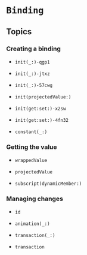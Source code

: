 # ``Binding``

## Topics

### Creating a binding

- ``init(_:)-qgp1``

- ``init(_:)-jtxz``

- ``init(_:)-57cwg``

- ``init(projectedValue:)``

- ``init(get:set:)-x2sw``

- ``init(get:set:)-4fn32``

- ``constant(_:)``


### Getting the value

- ``wrappedValue``

- ``projectedValue``

- ``subscript(dynamicMember:)``

### Managing changes

- ``id``

- ``animation(_:)``

- ``transaction(_:)``

- ``transaction``
